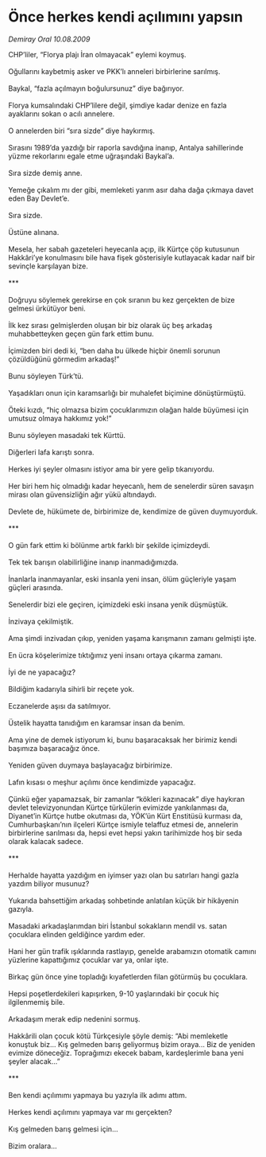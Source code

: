 # Önce herkes kendi açılımını yapsın

*Demiray Oral 10.08.2009*

<div class="taraf_structure_2col_1zq">
<div class="margen_n">



 <p>CHP’liler, “Florya plajı İran olmayacak” eylemi koymuş. <br/><br/>Oğullarını kaybetmiş asker ve PKK’lı anneleri birbirlerine sarılmış. <br/><br/>Baykal, “fazla açılmayın boğulursunuz” diye bağırıyor. <br/><br/>Florya kumsalındaki CHP’lilere değil, şimdiye kadar denize en fazla ayaklarını sokan o acılı annelere. <br/><br/>O annelerden biri “sıra sizde” diye haykırmış. <br/><br/>Sırasını 1989’da yazdığı bir raporla savdığına inanıp, Antalya sahillerinde yüzme rekorlarını egale etme uğraşındaki Baykal’a. <br/><br/>Sıra sizde demiş anne. <br/><br/>Yemeğe çıkalım mı der gibi, memleketi yarım asır daha dağa çıkmaya davet eden Bay Devlet’e. <br/><br/>Sıra sizde. <br/><br/>Üstüne alınana. <br/><br/>Mesela, her sabah gazeteleri heyecanla açıp, ilk Kürtçe çöp kutusunun Hakkâri’ye konulmasını bile hava fişek gösterisiyle kutlayacak kadar naif bir sevinçle karşılayan bize. <br/><br/>*** <br/><br/>Doğruyu söylemek gerekirse en çok sıranın bu kez gerçekten de bize gelmesi ürkütüyor beni. <br/><br/>İlk kez sırası gelmişlerden oluşan bir biz olarak üç beş arkadaş muhabbetteyken geçen gün fark ettim bunu. <br/><br/>İçimizden biri dedi ki, “ben daha bu ülkede hiçbir önemli sorunun çözüldüğünü görmedim arkadaş!” <br/><br/>Bunu söyleyen Türk’tü. <br/><br/>Yaşadıkları onun için karamsarlığı bir muhalefet biçimine dönüştürmüştü. <br/><br/>Öteki kızdı, “hiç olmazsa bizim çocuklarımızın olağan halde büyümesi için umutsuz olmaya hakkımız yok!” <br/><br/>Bunu söyleyen masadaki tek Kürttü. <br/><br/>Diğerleri lafa karıştı sonra. <br/><br/>Herkes iyi şeyler olmasını istiyor ama bir yere gelip tıkanıyordu. <br/><br/>Her biri hem hiç olmadığı kadar heyecanlı, hem de senelerdir süren savaşın mirası olan güvensizliğin ağır yükü altındaydı. <br/><br/>Devlete de, hükümete de, birbirimize de, kendimize de güven duymuyorduk. <br/><br/>*** <br/><br/>O gün fark ettim ki bölünme artık farklı bir şekilde içimizdeydi. <br/><br/>Tek tek barışın olabilirliğine inanıp inanmadığımızda. <br/><br/>İnanlarla inanmayanlar, eski insanla yeni insan, ölüm güçleriyle yaşam güçleri arasında. <br/><br/>Senelerdir bizi ele geçiren, içimizdeki eski insana yenik düşmüştük. <br/><br/>İnzivaya çekilmiştik. <br/><br/>Ama şimdi inzivadan çıkıp, yeniden yaşama karışmanın zamanı gelmişti işte. <br/><br/>En ücra köşelerimize tıktığımız yeni insanı ortaya çıkarma zamanı. <br/><br/>İyi de ne yapacağız? <br/><br/>Bildiğim kadarıyla sihirli bir reçete yok. <br/><br/>Eczanelerde aşısı da satılmıyor. <br/><br/>Üstelik hayatta tanıdığım en karamsar insan da benim. <br/><br/>Ama yine de demek istiyorum ki, bunu başaracaksak her birimiz kendi başımıza başaracağız önce. <br/><br/>Yeniden güven duymaya başlayacağız birbirimize. <br/><br/>Lafın kısası o meşhur açılımı önce kendimizde yapacağız. <br/><br/>Çünkü eğer yapamazsak, bir zamanlar “kökleri kazınacak” diye haykıran devlet televizyonundan Kürtçe türkülerin evimizde yankılanması da, Diyanet’in Kürtçe hutbe okutması da, YÖK’ün Kürt Enstitüsü kurması da, Cumhurbaşkanı’nın ilçeleri Kürtçe ismiyle telaffuz etmesi de, annelerin birbirlerine sarılması da, hepsi evet hepsi yakın tarihimizde hoş bir seda olarak kalacak sadece. <br/><br/>*** <br/><br/>Herhalde hayatta yazdığım en iyimser yazı olan bu satırları hangi gazla yazdım biliyor musunuz? <br/><br/>Yukarıda bahsettiğim arkadaş sohbetinde anlatılan küçük bir hikâyenin gazıyla. <br/><br/>Masadaki arkadaşlarımdan biri İstanbul sokakların mendil vs. satan çocuklara elinden geldiğince yardım eder. <br/><br/>Hani her gün trafik ışıklarında rastlayıp, genelde arabamızın otomatik camını yüzlerine kapattığımız çocuklar var ya, onlar işte. <br/><br/>Birkaç gün önce yine topladığı kıyafetlerden filan götürmüş bu çocuklara. <br/><br/>Hepsi poşetlerdekileri kapışırken, 9-10 yaşlarındaki bir çocuk hiç ilgilenmemiş bile. <br/><br/>Arkadaşım merak edip nedenini sormuş. <br/><br/>Hakkârili olan çocuk kötü Türkçesiyle şöyle demiş: “Abi memleketle konuştuk biz... Kış gelmeden barış geliyormuş bizim oraya... Biz de yeniden evimize döneceğiz. Toprağımızı ekecek babam, kardeşlerimle bana yeni şeyler alacak...” <br/><br/>*** <br/><br/>Ben kendi açılımımı yapmaya bu yazıyla ilk adımı attım. <br/><br/>Herkes kendi açılımını yapmaya var mı gerçekten? <br/><br/>Kış gelmeden barış gelmesi için... <br/><br/>Bizim oralara...</p>
<br/>
<br/>
<br/>



<br/>


<div id="taraf_not">
</div>

</div>


</div>
